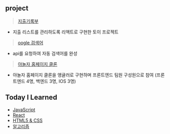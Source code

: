 ## project

> <a href="https://github.com/gayoungaa91/portfolio/tree/master/project/expenditurelist">지출기록부</a>

- 지출 리스트를 관리하도록 리액트로 구현한 토이 프로젝트

> <a href="https://github.com/gayoungaa91/portfolio/tree/master/project/oogle">oogle 검색어</a>

- api를 요청하여 자동 검색어를 완성

> <a href="https://github.com/gayoungaa91/portfolio/tree/master/project/yanolja">야놀자 홈페이지 클론</a>

- 야놀자 홈페이지 클론을 앵귤러로 구현하며 프론트엔드 팀원 구성원으로 참여 (프론트엔드 4명, 백엔드 3명, IOS 3명)

## Today I Learned

- <a href="https://github.com/gayoungaa91/portfolio/tree/master/til/Javascript">JavaScript</a><br>
- <a href="https://github.com/gayoungaa91/portfolio/tree/master/til/React">React</a><br>
- <a href="https://github.com/gayoungaa91/portfolio/tree/master/til/HTML5%20%26%20CSS3">HTML5 & CSS</a><br>
- <a href="https://github.com/gayoungaa91/portfolio/tree/master/til/Algorithm">알고리즘</a>
